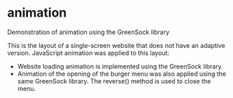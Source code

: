# animation
Demonstration of animation using the GreenSock library

This is the layout of a single-screen website that does not have an adaptive version. JavaScript animation was applied to this layout:
* Website loading animation is implemented using the GreenSock library.
* Animation of the opening of the burger menu was also applied using the same GreenSock library. The reverse() method is used to close the menu.
